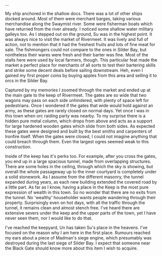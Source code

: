 
...

My ship anchored in the shallow docs. There was a lot of other ships docked
around. Most of them were merchant barges, taking various merchandise along the
Swaymist river. Some were fisherman boats which have returned from the river
already. I noticed some shallow water military galleys too. As I stepped out
on the ground, Su was in the highest point. It was always nice to visit the market of
Rivermeet. It was lively and full of action, not to mention that it had the
freshest fruits and lots of fine meat for sale. The fishmongers could not
compare to the ones in Silder Bay, but nontheless their wares were fresh and
their barter was fine. Most of the stalls here were used by local farmers,
though. This particular feat made the market a perfect place for merchants of
all sorts to test their bartering skills and strike some decent deals before
sailing downstream. Heh, even I gained my first proper coins by buying apples
from this area and selling it to orcs in the Silder Bay.

Captured by my memories I zoomed through the market and ended up at the main
gate to the keep of Rivermeet. The gates are so wide that two wagons may pass
on each side unhindered, with plenty of space left for pedestrians. Once I
wondered if the gates that wide would hold against an army, as these gates are
rarely closed on normal days. Yet once I was in this town when orc raiding
party was nearby. To my surprise there is a hidden pure metal column, which
drops from above and acts as a support for large hardened wooden gates which
slide from both sides. As expected these gates were designed and built by the best
smiths and carpenters of Ironfire itself. When the gates were closed, I could
not imagine anything that could breach through them. Even the largest ogres
seemed weak to this construction.

Inside of the keep has it's perks too. For example, after you cross the gates,
you end up in a large spacious tunnel, made from overlapping structures.
There are some holes in the ceiling, through which the sky is showing, but
overall the whole passageway up to the inner courtyard is completely under a
solid stonework. As I assume from the different masonry, the tunnel expanded
during years, as each new building extended the covered road by a little part.
As far as I know, having a place in the Keep is the most pure expression of
wealth in this town. So no wonder that there are no exits from the tunnel. No
'wealthy' householder wants people wandering through their property.
Surprisingly even on hot days, with all the traffic through the tunnel, it
remains clean and almost stench free. I've heard there are extensive severs
under the keep and the upper parts of the town, yet I have never seen them, nor I
would like to do that.

I've reached the keepyard, Un has taken Su's place in the heavens. I've
focused on the reason why I am here in the first place. Rumours reached my ears
about a piece of Madman's siege engine, which presumably was destroyed during
the last siege of Silder Bay. I expect that someone near the Black Gate should
know more about this item I wish to acquire.

